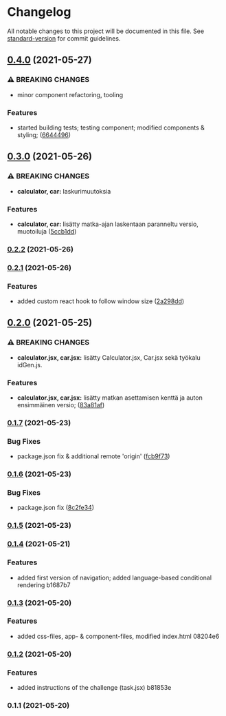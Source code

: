 # Changelog

All notable changes to this project will be documented in this file. See [standard-version](https://github.com/conventional-changelog/standard-version) for commit guidelines.

## [0.4.0](https://github.com/RedFoxFinn/solidabis_koodihaaste_2021_rff/compare/v0.3.0...v0.4.0) (2021-05-27)


### ⚠ BREAKING CHANGES

* minor component refactoring, tooling

### Features

* started building tests; testing component; modified components & styling; ([6644496](https://github.com/RedFoxFinn/solidabis_koodihaaste_2021_rff/commit/66444967d80ff2a04a668a27f9f53568da174ba9))

## [0.3.0](https://github.com/RedFoxFinn/solidabis_koodihaaste_2021_rff/compare/v0.2.2...v0.3.0) (2021-05-26)


### ⚠ BREAKING CHANGES

* **calculator, car:** laskurimuutoksia

### Features

* **calculator, car:** lisätty matka-ajan laskentaan paranneltu versio, muotoiluja ([5ccb1dd](https://github.com/RedFoxFinn/solidabis_koodihaaste_2021_rff/commit/5ccb1dd536a263063bf88fe3d6ffb432298418e8))

### [0.2.2](https://github.com/RedFoxFinn/solidabis_koodihaaste_2021_rff/compare/v0.2.1...v0.2.2) (2021-05-26)

### [0.2.1](https://github.com/RedFoxFinn/solidabis_koodihaaste_2021_rff/compare/v0.2.0...v0.2.1) (2021-05-26)


### Features

* added custom react hook to follow window size ([2a298dd](https://github.com/RedFoxFinn/solidabis_koodihaaste_2021_rff/commit/2a298dd8f096887317a0269dbffdaec14c0bb9c3))

## [0.2.0](https://github.com/RedFoxFinn/solidabis_koodihaaste_2021_rff/compare/v0.1.7...v0.2.0) (2021-05-25)


### ⚠ BREAKING CHANGES

* **calculator.jsx, car.jsx:** lisätty Calculator.jsx, Car.jsx sekä työkalu idGen.js.

### Features

* **calculator.jsx, car.jsx:** lisätty matkan asettamisen kenttä ja auton ensimmäinen versio; ([83a81af](https://github.com/RedFoxFinn/solidabis_koodihaaste_2021_rff/commit/83a81aff9ea008ff3e005717488e54585bc19ea3))

### [0.1.7](https://github.com/RedFoxFinn/solidabis_koodihaaste_2021_rff/compare/v0.1.6...v0.1.7) (2021-05-23)


### Bug Fixes

* package.json fix & additional remote 'origin' ([fcb9f73](https://github.com/RedFoxFinn/solidabis_koodihaaste_2021_rff/commit/fcb9f73b959c8519577b97def46f5c5ab082feae))

### [0.1.6](https://github.com/RedFoxFinn/solidabis_koodihaaste_2021_rff/compare/v0.1.5...v0.1.6) (2021-05-23)


### Bug Fixes

* package.json fix ([8c2fe34](https://github.com/RedFoxFinn/solidabis_koodihaaste_2021_rff/commit/8c2fe342e4a3fbef78eb72d85c4db0dd8e2709ff))

### [0.1.5](///compare/v0.1.4...v0.1.5) (2021-05-23)

### [0.1.4](///compare/v0.1.3...v0.1.4) (2021-05-21)


### Features

* added first version of navigation; added language-based conditional rendering b1687b7

### [0.1.3](///compare/v0.1.2...v0.1.3) (2021-05-20)


### Features

* added css-files, app- & component-files, modified index.html 08204e6

### [0.1.2](///compare/v0.1.1...v0.1.2) (2021-05-20)


### Features

* added instructions of the challenge (task.jsx) b81853e

### 0.1.1 (2021-05-20)
